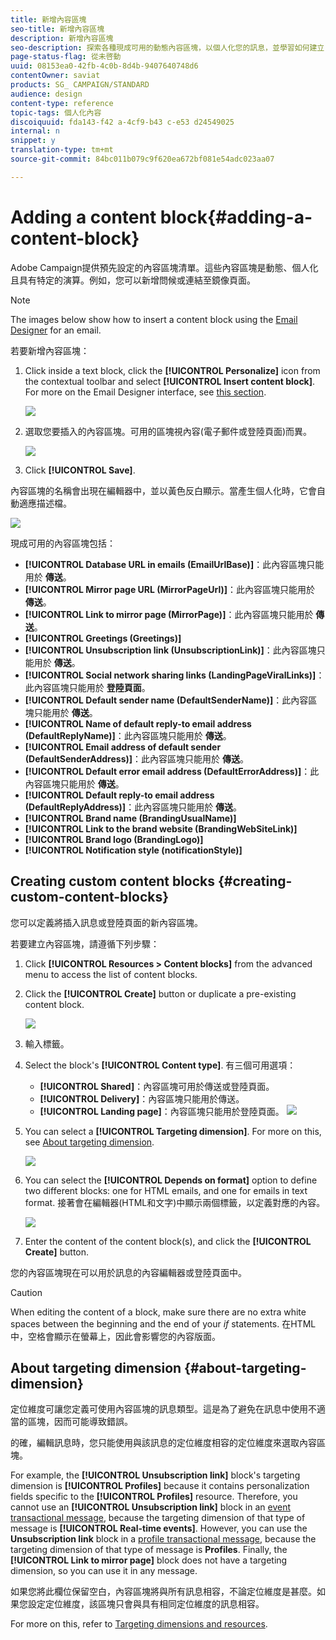 ```yaml
---
title: 新增內容區塊
seo-title: 新增內容區塊
description: 新增內容區塊
seo-description: 探索各種現成可用的動態內容區塊，以個人化您的訊息，並學習如何建立自訂內容區塊。
page-status-flag: 從未啓動
uuid: 08153ea0-42fb-4c0b-8d4b-9407640748d6
contentOwner: saviat
products: SG_ CAMPAIGN/STANDARD
audience: design
content-type: reference
topic-tags: 個人化內容
discoiquuid: fda143-f42 a-4cf9-b43 c-e53 d24549025
internal: n
snippet: y
translation-type: tm+mt
source-git-commit: 84bc011b079c9f620ea672bf081e54adc023aa07

---
```



# Adding a content block{#adding-a-content-block}

Adobe Campaign提供預先設定的內容區塊清單。這些內容區塊是動態、個人化且具有特定的演算。例如，您可以新增問候或連結至鏡像頁面。

>[!NOTE]
>
>The images below show how to insert a content block using the [Email Designer](../../designing/using/about-email-content-design.md#about-the-email-designer) for an email.

若要新增內容區塊：

1. Click inside a text block, click the **[!UICONTROL Personalize]** icon from the contextual toolbar and select **[!UICONTROL Insert content block]**. For more on the Email Designer interface, see [this section](../../designing/using/about-email-content-design.md#email-designer-interface).

   ![](assets/email_content_block_1.png)

1. 選取您要插入的內容區塊。可用的區塊視內容(電子郵件或登陸頁面)而異。

   ![](assets/email_content_block_2.png)

1. Click **[!UICONTROL Save]**.

內容區塊的名稱會出現在編輯器中，並以黃色反白顯示。當產生個人化時，它會自動適應描述檔。

![](assets/email_content_block_3.png)

現成可用的內容區塊包括：

* **[!UICONTROL Database URL in emails (EmailUrlBase)]**：此內容區塊只能用於 **傳送**。
* **[!UICONTROL Mirror page URL (MirrorPageUrl)]**：此內容區塊只能用於 **傳送**。
* **[!UICONTROL Link to mirror page (MirrorPage)]**：此內容區塊只能用於 **傳送**。
* **[!UICONTROL Greetings (Greetings)]**
* **[!UICONTROL Unsubscription link (UnsubscriptionLink)]**：此內容區塊只能用於 **傳送**。
* **[!UICONTROL Social network sharing links (LandingPageViralLinks)]**：此內容區塊只能用於 **登陸頁面**。
* **[!UICONTROL Default sender name (DefaultSenderName)]**：此內容區塊只能用於 **傳送**。
* **[!UICONTROL Name of default reply-to email address (DefaultReplyName)]**：此內容區塊只能用於 **傳送**。
* **[!UICONTROL Email address of default sender (DefaultSenderAddress)]**：此內容區塊只能用於 **傳送**。
* **[!UICONTROL Default error email address (DefaultErrorAddress)]**：此內容區塊只能用於 **傳送**。
* **[!UICONTROL Default reply-to email address (DefaultReplyAddress)]**：此內容區塊只能用於 **傳送**。
* **[!UICONTROL Brand name (BrandingUsualName)]**
* **[!UICONTROL Link to the brand website (BrandingWebSiteLink)]**
* **[!UICONTROL Brand logo (BrandingLogo)]**
* **[!UICONTROL Notification style (notificationStyle)]**

## Creating custom content blocks {#creating-custom-content-blocks}

您可以定義將插入訊息或登陸頁面的新內容區塊。

若要建立內容區塊，請遵循下列步驟：

1. Click **[!UICONTROL Resources > Content blocks]** from the advanced menu to access the list of content blocks.
1. Click the **[!UICONTROL Create]** button or duplicate a pre-existing content block.

   ![](assets/content_bloc_01.png)

1. 輸入標籤。
1. Select the block's **[!UICONTROL Content type]**. 有三個可用選項：

   * **[!UICONTROL Shared]**：內容區塊可用於傳送或登陸頁面。
   * **[!UICONTROL Delivery]**：內容區塊只能用於傳送。
   * **[!UICONTROL Landing page]**：內容區塊只能用於登陸頁面。
   ![](assets/content_bloc_02.png)

1. You can select a **[!UICONTROL Targeting dimension]**. For more on this, see [About targeting dimension](../../designing/using/adding-a-content-block.md#about-targeting-dimension).

   ![](assets/content_bloc_04.png)

1. You can select the **[!UICONTROL Depends on format]** option to define two different blocks: one for HTML emails, and one for emails in text format. 接著會在編輯器(HTML和文字)中顯示兩個標籤，以定義對應的內容。

   ![](assets/content_bloc_03.png)

1. Enter the content of the content block(s), and click the **[!UICONTROL Create]** button.

您的內容區塊現在可以用於訊息的內容編輯器或登陸頁面中。

>[!CAUTION]
>
>When editing the content of a block, make sure there are no extra white spaces between the beginning and the end of your *if* statements. 在HTML中，空格會顯示在螢幕上，因此會影響您的內容版面。

## About targeting dimension {#about-targeting-dimension}

定位維度可讓您定義可使用內容區塊的訊息類型。這是為了避免在訊息中使用不適當的區塊，因而可能導致錯誤。

的確，編輯訊息時，您只能使用與該訊息的定位維度相容的定位維度來選取內容區塊。

For example, the **[!UICONTROL Unsubscription link]** block's targeting dimension is **[!UICONTROL Profiles]** because it contains personalization fields specific to the **[!UICONTROL Profiles]** resource. Therefore, you cannot use an **[!UICONTROL Unsubscription link]** block in an [event transactional message](../../channels/using/event-transactional-messages.md), because the targeting dimension of that type of message is **[!UICONTROL Real-time events]**. However, you can use the **Unsubscription link** block in a [profile transactional message](../../channels/using/profile-transactional-messages.md), because the targeting dimension of that type of message is **Profiles**. Finally, the **[!UICONTROL Link to mirror page]** block does not have a targeting dimension, so you can use it in any message.

如果您將此欄位保留空白，內容區塊將與所有訊息相容，不論定位維度是甚麼。如果您設定定位維度，該區塊只會與具有相同定位維度的訊息相容。

For more on this, refer to [Targeting dimensions and resources](../../automating/using/query.md#targeting-dimensions-and-resources).
